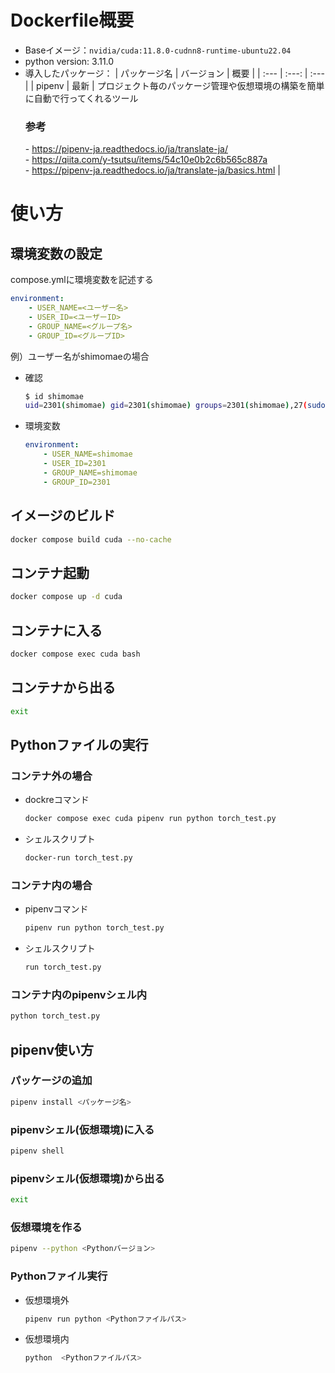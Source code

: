 # Dockerfile概要
- Baseイメージ：`nvidia/cuda:11.8.0-cudnn8-runtime-ubuntu22.04`
- python version: 3.11.0
- 導入したパッケージ：
    | パッケージ名 | バージョン | 概要 |
    | :--- | :---: | :--- |
    | pipenv | 最新 | プロジェクト毎のパッケージ管理や仮想環境の構築を簡単に自動で行ってくれるツール<br><h3>参考</h3>- https://pipenv-ja.readthedocs.io/ja/translate-ja/<br>- https://qiita.com/y-tsutsu/items/54c10e0b2c6b565c887a<br>- https://pipenv-ja.readthedocs.io/ja/translate-ja/basics.html |

# 使い方
## 環境変数の設定
compose.ymlに環境変数を記述する
```yml
environment:
    - USER_NAME=<ユーザー名>
    - USER_ID=<ユーザーID>
    - GROUP_NAME=<グループ名>
    - GROUP_ID=<グループID>
```

例）ユーザー名がshimomaeの場合
- 確認
    ```sh
    $ id shimomae
    uid=2301(shimomae) gid=2301(shimomae) groups=2301(shimomae),27(sudo),998(docker)
    ```

- 環境変数
    ```yml
    environment:
        - USER_NAME=shimomae
        - USER_ID=2301
        - GROUP_NAME=shimomae
        - GROUP_ID=2301
    ```

## イメージのビルド
```sh
docker compose build cuda --no-cache
```

## コンテナ起動
```sh
docker compose up -d cuda
```

## コンテナに入る
```sh
docker compose exec cuda bash
```

## コンテナから出る
```sh
exit
```

## Pythonファイルの実行
### コンテナ外の場合
- dockreコマンド
    ```sh
    docker compose exec cuda pipenv run python torch_test.py
    ```
- シェルスクリプト
    ```sh
    docker-run torch_test.py
    ```

### コンテナ内の場合
- pipenvコマンド
    ```sh
    pipenv run python torch_test.py
    ```

- シェルスクリプト
    ```sh
    run torch_test.py
    ```

### コンテナ内のpipenvシェル内
```sh
python torch_test.py
```

## pipenv使い方
### パッケージの追加
```sh
pipenv install <パッケージ名>
```

### pipenvシェル(仮想環境)に入る
```sh
pipenv shell
```
### pipenvシェル(仮想環境)から出る
```sh
exit
```

### 仮想環境を作る
```sh
pipenv --python <Pythonバージョン>
```

### Pythonファイル実行
- 仮想環境外
    ```sh
    pipenv run python <Pythonファイルパス>
    ```

- 仮想環境内
    ```sh
    python  <Pythonファイルパス>
    ```
